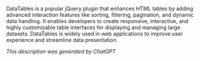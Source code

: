 DataTables is a popular jQuery plugin that enhances HTML tables by adding advanced interaction features like sorting, filtering, pagination, and dynamic data handling. It enables developers to create responsive, interactive, and highly customizable table interfaces for displaying and managing large datasets. DataTables is widely used in web applications to improve user experience and streamline data presentation.

*This description was generated by ChatGPT*